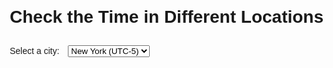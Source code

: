 <!DOCTYPE html>
<html lang="en">
<head>
    <meta charset="UTF-8">
    <meta name="viewport" content="width=device-width, initial-scale=1.0">
    <title>Time Zone Viewer</title>
    <style>
        body {
            font-family: Arial, sans-serif;
            margin: 20px;
        }
        select {
            margin: 10px;
        }
        .time-display {
            margin-top: 20px;
        }
        .location-link {
            display: inline-block;
            margin-top: 20px;
            font-size: 14px;
            color: blue;
            cursor: pointer;
        }
    </style>
</head>
<body>

<h1>Check the Time in Different Locations</h1>

<label for="location">Select a city:</label>
<select id="location">
    <option value="New York">New York (UTC-5)</option>
    <option value="London">London (UTC+0)</option>
    <option value="Tokyo">Tokyo (UTC+9)</option>
</select>

<div class="time-display" id="timeDisplay"></div>

<p id="currentLocationTime"></p>

<a href="/" class="location-link" id="homeLink" style="display:none;">Go to Homepage</a>

<script>
    // Time zones
    const timeZones = {
        "New York": "America/New_York",
        "London": "Europe/London",
        "Tokyo": "Asia/Tokyo"
    };

    // Function to display time in selected location
    function displayTime(location) {
        const options = {
            timeZone: timeZones[location],
            hour12: true,
            hour: "2-digit",
            minute: "2-digit",
            second: "2-digit",
            year: "numeric",
            month: "short",
            day: "2-digit"
        };
        
        const formatter = new Intl.DateTimeFormat("en-US", options);
        const time = formatter.format(new Date());
        document.getElementById("timeDisplay").innerHTML = `Current time in ${location}: ${time}`;
    }

    // Function to get the user's current location time
    function displayUserTime() {
        if (navigator.geolocation) {
            navigator.geolocation.getCurrentPosition((position) => {
                const userLat = position.coords.latitude;
                const userLon = position.coords.longitude;
                
                const options = {
                    timeZoneName: "short",
                    timeZone: Intl.DateTimeFormat().resolvedOptions().timeZone,
                    hour12: true,
                    hour: "2-digit",
                    minute: "2-digit",
                    second: "2-digit",
                    year: "numeric",
                    month: "short",
                    day: "2-digit"
                };
                
                const userTimeFormatter = new Intl.DateTimeFormat("en-US", options);
                const userTime = userTimeFormatter.format(new Date());
                document.getElementById("currentLocationTime").innerHTML = `Your current time: ${userTime}`;
            });
        } else {
            alert("Geolocation is not supported by this browser.");
        }
    }

    // Event listener for selecting a location from the dropdown
    document.getElementById("location").addEventListener("change", (event) => {
        displayTime(event.target.value);
        document.getElementById("homeLink").style.display = "inline";
    });

    // Initially display time for New York
    displayTime("New York");

    // Display the user's local time when the page loads
    displayUserTime();
</script>

</body>
</html>
